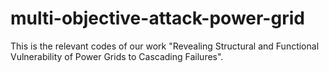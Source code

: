 # multi-objective-attack-power-grid
This is the relevant codes of our work "Revealing Structural and Functional Vulnerability of Power Grids to Cascading Failures".
